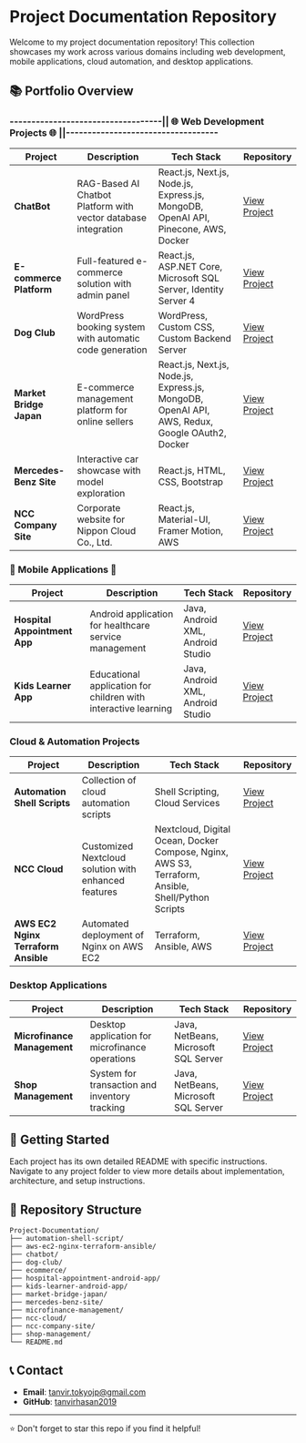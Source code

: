 # Project Documentation Repository

Welcome to my project documentation repository! This collection showcases my work across various domains including web development, mobile applications, cloud automation, and desktop applications.

## 📚 Portfolio Overview

### -----------------------------------|| 🌐 Web Development Projects 🌐 ||-----------------------------------

| Project | Description | Tech Stack | Repository |
|---------|-------------|------------|------------|
| **ChatBot** | RAG-Based AI Chatbot Platform with vector database integration | React.js, Next.js, Node.js, Express.js, MongoDB, OpenAI API, Pinecone, AWS, Docker | [View Project](https://github.com/tanvirhasan2019/Project-Documentation/tree/main/chatbot) |
| **E-commerce Platform** | Full-featured e-commerce solution with admin panel | React.js, ASP.NET Core, Microsoft SQL Server, Identity Server 4 | [View Project](https://github.com/tanvirhasan2019/Project-Documentation/tree/main/ecommerce) |
| **Dog Club** | WordPress booking system with automatic code generation | WordPress, Custom CSS, Custom Backend Server | [View Project](https://github.com/tanvirhasan2019/Project-Documentation/tree/main/dog-club) |
| **Market Bridge Japan** | E-commerce management platform for online sellers | React.js, Next.js, Node.js, Express.js, MongoDB, OpenAI API, AWS, Redux, Google OAuth2, Docker | [View Project](https://github.com/tanvirhasan2019/Project-Documentation/tree/main/market-bridge-japan) |
| **Mercedes-Benz Site** | Interactive car showcase with model exploration | React.js, HTML, CSS, Bootstrap | [View Project](https://github.com/tanvirhasan2019/Project-Documentation/tree/main/mercedes-benz-site) |
| **NCC Company Site** | Corporate website for Nippon Cloud Co., Ltd. | React.js, Material-UI, Framer Motion, AWS | [View Project](https://github.com/tanvirhasan2019/Project-Documentation/tree/main/ncc-company-site) |

### 📱 Mobile Applications 📱

| Project | Description | Tech Stack | Repository |
|---------|-------------|------------|------------|
| **Hospital Appointment App** | Android application for healthcare service management | Java, Android XML, Android Studio | [View Project](https://github.com/tanvirhasan2019/Project-Documentation/tree/main/hospital-appointment-android-app) |
| **Kids Learner App** | Educational application for children with interactive learning | Java, Android XML, Android Studio | [View Project](https://github.com/tanvirhasan2019/Project-Documentation/tree/main/kids-learner-android-app) |

### Cloud & Automation Projects

| Project | Description | Tech Stack | Repository |
|---------|-------------|------------|------------|
| **Automation Shell Scripts** | Collection of cloud automation scripts | Shell Scripting, Cloud Services | [View Project](https://github.com/tanvirhasan2019/Project-Documentation/tree/main/automation-shell-script) |
| **NCC Cloud** | Customized Nextcloud solution with enhanced features | Nextcloud, Digital Ocean, Docker Compose, Nginx, AWS S3, Terraform, Ansible, Shell/Python Scripts | [View Project](https://github.com/tanvirhasan2019/Project-Documentation/tree/main/ncc-cloud) |
| **AWS EC2 Nginx Terraform Ansible** | Automated deployment of Nginx on AWS EC2 | Terraform, Ansible, AWS | [View Project](./aws-ec2-nginx-terraform-ansible) |

### Desktop Applications

| Project | Description | Tech Stack | Repository |
|---------|-------------|------------|------------|
| **Microfinance Management** | Desktop application for microfinance operations | Java, NetBeans, Microsoft SQL Server | [View Project](https://github.com/tanvirhasan2019/Project-Documentation/tree/main/microfinance-management) |
| **Shop Management** | System for transaction and inventory tracking | Java, NetBeans, Microsoft SQL Server | [View Project](https://github.com/tanvirhasan2019/Project-Documentation/tree/main/shop-management) |


## 🚀 Getting Started

Each project has its own detailed README with specific instructions. Navigate to any project folder to view more details about implementation, architecture, and setup instructions.

## 📂 Repository Structure

```
Project-Documentation/
├── automation-shell-script/
├── aws-ec2-nginx-terraform-ansible/
├── chatbot/
├── dog-club/
├── ecommerce/
├── hospital-appointment-android-app/
├── kids-learner-android-app/
├── market-bridge-japan/
├── mercedes-benz-site/
├── microfinance-management/
├── ncc-cloud/
├── ncc-company-site/
├── shop-management/
└── README.md
```

## 📞 Contact

- **Email**: tanvir.tokyojp@gmail.com
- **GitHub**: [tanvirhasan2019](https://github.com/tanvirhasan2019)

---

⭐ Don't forget to star this repo if you find it helpful!
